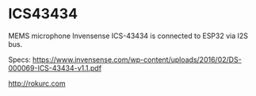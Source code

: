 # ICS43434
MEMS microphone Invensense ICS-43434 is connected to ESP32 via I2S bus.

Specs: https://www.invensense.com/wp-content/uploads/2016/02/DS-000069-ICS-43434-v1.1.pdf


http://rokurc.com
